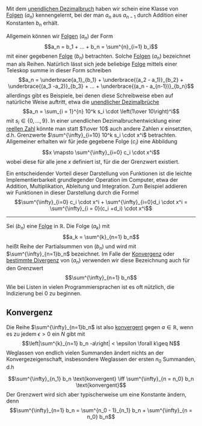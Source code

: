 Mit dem [unendlichen Dezimalbruch](Unendlicher%20Dezimalbruch.md) haben wir schein eine Klasse von [Folgen](Folgen.md) $(a_n)$ kennengelernt, bei der man $a_n$ aus $a_{n-1}$ durch Addition einer Konstanten $b_n$ erhält.

Allgemein können wir [Folgen](Folgen.md) $(a_n)$  der Form $$a_n = b_1 + ... + b_n = \sum^{n}_{i=1} b_i$$
mit einer gegebenen [Folge](Folgen.md) $(b_n)$ betrachten. Solche [Folgen](Folgen.md) $(a_n)$ bezeichnet man als Reihen.
Natürlich lässt sich jede beliebige [Folge](Folgen.md) mittels einer Teleskop summe in dieser Form schreiben
$$a_n = \underbrace{a_1}_{b_1} + \underbrace{(a_2 - a_1)}_{b_2} + \underbrace{(a_3 -a_2)}_{b_3} + ... + \underbrace{(a_n - a_{n-1})}_{b_n}$$
allerdings gibt es Beispiele, bei denen diese Schreibweise eben auf natürliche Weise auftritt, etwa die [unendlicher Dezimalbrüche](Unendlicher%20Dezimalbruch.md)
$$a_n = \sum_{i = 1}^{n} 10^k s_i \cdot \left(1\over 10\right)^i$$
mit $s_i \in \{0, ..., 9\}$.
In einer unendlichen Dezimalbruchentwicklung einer [reellen Zahl](Reelle%20Zahlen.md) könnte man statt $1\over 10$ auch andere Zahlen $x$ einsetzten, d.h. Grenzwerte $\sum^{\infty}_{i=10} 10^k s_i \cdot x^i$ betrachten. Allgemeiner erhalten wir für jede gegebene Folge $(c_i)$ eine Abbildung
$$x \mapsto \sum^{\infty}_{i=0} c_i \cdot x^i$$
wobei diese für alle jene $x$ definiert ist, für die der Grenzwert existiert. 

Ein entscheidender Vorteil dieser Darstellung von Funktionen ist die leichte Implementierbarkeit grundlegender Operation im Computer, etwa der Addition, Multiplikation, Ableitung und Integration. Zum Beispiel addieren wir Funktionen in dieser Darstellung durch die Formel 
$$\sum^{\infty}_{i=0} c_i \cdot x^i + \sum^{\infty}_{i=0}d_i \cdot x^i = \sum^{\infty}_{i = 0}(c_i +d_i) \cdot x^i$$

---

Sei $(b_n)$ eine [Folge](Folgen.md) in $\mathbb R$. Die Folge $(a_k)$ mit $$a_k = \sum^{k}_{n=1} b_n$$
heißt Reihe der Partialsummen von $(b_n)$ und wird mit $\sum^{\infty}_{n=1}b_n$
bezeichnet.  Im Falle der [Konvergenz](Konvergenz.md) oder [bestimmte Divergenz](Bestimmt%20Divergent.md) von $(a_n)$ verwenden wir diese Bezeichnung auch für den Grenzwert
$$\sum^{\infty}_{n=1} b_n$$
Wie bei Listen in vielen Programmiersprachen ist es oft nützlich, die Indizierung bei $0$ zu beginnen.

## Konvergenz
Die Reihe $\sum^{\infty}_{n=1}b_n$ ist also [konvergent](Konvergenz.md) gegen $a\in \mathbb R$, wenn es zu jedem $\epsilon > 0$ ein $N$ gibt mit $$\left|\sum^{k}_{n=1} b_n -a\right| < \epsilon \forall k\geq N$$
Weglassen von endlich vielen Summanden ändert nichts an der Konvergezeigenschaft, insbesondere Weglassen der ersten $n_0$ Summanden, d.h

$$\sum^{\infty}_{n_1} b_n \text{konvergent} \iff \sum^{\infty}_{n = n_0} b_n \text{konvergent}$$
Der Grenzwert wird sich aber typischerweise um eine Konstante ändern, denn
$$\sum^{\infty}_{n=1} b_n = \sum^{n_0 - 1}_{n_1} b_n + \sum^{\infty}_{n = n_0} b_n$$